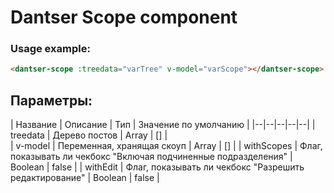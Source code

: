# Dantser Scope component

### Usage example:
```html
<dantser-scope :treedata="varTree" v-model="varScope"></dantser-scope>
```

Параметры:
-----
| Название | Описание | Тип | Значение по умолчанию |
|--|--|--|--|--|
| treedata     | Дерево постов | Array | [] |  
| v-model      | Переменная, хранящая скоуп | Array | [] |
| withScopes   | Флаг, показывать ли чекбокс "Включая подчиненные подразделения" | Boolean | false |
| withEdit     | Флаг, показывать ли чекбокс "Разрешить редактирование" | Boolean | false |